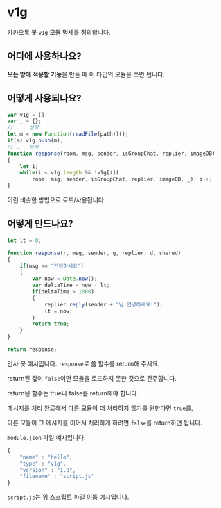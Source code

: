 # v1g

카카오톡 봇 `v1g` 모듈 명세를 정의합니다.



## 어디에 사용하나요?

**모든 방에 적용할 기능**을 만들 때 이 타입의 모듈을 쓰면 됩니다.



## 어떻게 사용되나요?

```javascript
var v1g = [];
var _ = {};
// ... 생략
let m = new Function(readFile(path))();
if(m) v1g.push(m);
// ... 생략
function response(room, msg, sender, isGroupChat, replier, imageDB)
{
    let i;
    while(i < v1g.length && !v1g[i](
        room, msg, sender, isGroupChat, replier, imageDB, _)) i++;
}
```

이런 비슷한 방법으로 로드/사용됩니다.



## 어떻게 만드나요?

```javascript
let lt = 0;

function response(r, msg, sender, g, replier, d, shared)
{
    if(msg == "안녕하세요")
    {
        var now = Date.now();
        var deltaTime = now - lt;
        if(deltaTime > 1000)
        {
            replier.reply(sender + "님 안녕하세요!");
            lt = now;
        }
        return true;
    }
}

return response;
```

인사 봇 예시입니다. `response`로 쓸 함수를 return해 주세요.



return된 값이 `false`이면 모듈을 로드하지 못한 것으로 간주합니다.



return된 함수는 true나 false를 return해야 합니다.

메시지를 처리 완료해서 다른 모듈이 더 처리하지 않기를 원한다면 `true`를,

다른 모듈이 그 메시지를 이어서 처리하게 하려면 `false`를 return하면 됩니다.



`module.json` 파일 예시입니다.

```javascript
{
    "name" : "hello",
    "type" : "v1g",
    "version" : "1.0",
    "filename" : "script.js"
}
```

`script.js`는 위 스크립트 파일 이름 예시입니다.